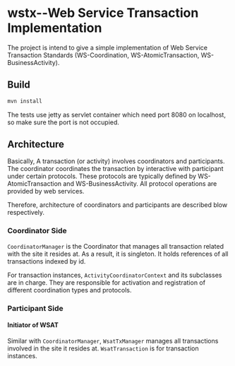 # wstx--Web Service Transaction Implementation
The project is intend to give a simple implementation of Web Service 
Transaction Standards (WS-Coordination, WS-AtomicTransaction,
WS-BusinessActivity).

## Build

```bash
mvn install
```
The tests use jetty as servlet container which need port 8080 on localhost,
so make sure the port is not occupied.

## Architecture

Basically, A transaction (or activity) involves coordinators and participants. 
The coordinator coordinates the transaction by interactive with participant 
under certain protocols. These protocols are typically defined by 
WS-AtomicTransaction and WS-BusinessActivity. All protocol operations are 
provided by web services.


Therefore, architecture of coordinators and participants are described blow
respectively.

### Coordinator Side

<code>CoordinatorManager</code> is the Coordinator that manages all transaction
related with the site it resides at. As a result, it is singleton. It holds 
references of all transactions indexed by id. 

For transaction instances, <code>ActivityCoordinatorContext</code> and its
subclasses are in charge. They are responsible for activation and registration
of different coordination types and protocols.

### Participant Side


#### Initiator of WSAT
Similar with <code>CoordinatorManager</code>, <code>WsatTxManager</code>
manages all transactions involved in the site it resides at. 
<code>WsatTransaction</code> is for transaction instances.

